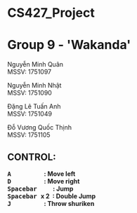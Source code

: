 # CS427_Project
# Group 9 - 'Wakanda'

Nguyễn Minh Quân\
MSSV: 1751097

Nguyễn Minh Nhật\
MSSV: 1751090

Đặng Lê Tuấn Anh\
MSSV: 1751049

Đỗ Vương Quốc Thịnh\
MSSV: 1751105

## CONTROL:

**<kbd> **A** </kbd>&emsp;&emsp;&emsp;&emsp;&ensp; : Move left\
<kbd> **D** </kbd>&emsp;&emsp;&emsp;&emsp;&ensp;   : Move right\
<kbd>	**Spacebar** </kbd>&emsp;&nbsp;&ensp;       : Jump\
<kbd>	**Spacebar** </kbd> x 2&nbsp;                : Double Jump\
<kbd> **J** </kbd>&emsp;&emsp;&emsp;&emsp;&ensp;   : Throw shuriken**
